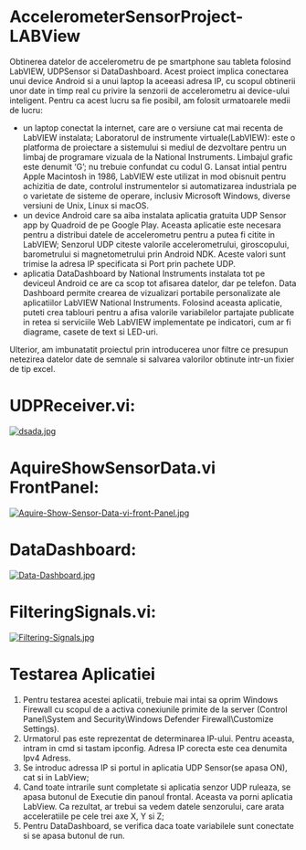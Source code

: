 # AccelerometerSensorProject-LABView

Obtinerea datelor de accelerometru de pe smartphone sau tableta folosind LabVIEW, UDPSensor si DataDashboard.
Acest proiect implica conectarea unui device Android si a unui laptop la aceeasi adresa IP, cu scopul obtinerii unor date in timp real cu privire la senzorii de accelerometru ai device-ului inteligent. Pentru ca acest lucru sa fie posibil, am folosit urmatoarele medii de lucru:
*	un laptop conectat la internet, care are o versiune cat mai recenta de LabVIEW instalata;
Laboratorul de instrumente virtuale(LabVIEW): este o platforma de proiectare a sistemului si mediul de dezvoltare pentru un limbaj de programare vizuala de la National Instruments.
Limbajul grafic este denumit ‘G’; nu trebuie confundat cu codul G. Lansat intial pentru Apple Macintosh in 1986, LabVIEW este utilizat in mod obisnuit pentru achizitia de date, controlul instrumentelor si automatizarea industriala pe o varietate de sisteme de operare, inclusiv Microsoft Windows, diverse versiuni de Unix, Linux si macOS.
*	un device Android care sa aiba instalata aplicatia gratuita UDP Sensor app by Quadroid de pe Google Play. Aceasta aplicatie este necesara pentru a distribui datele de accelerometru pentru a putea fi citite in LabVIEW;
Senzorul UDP citeste valorile accelerometrului, giroscopului, barometrului si magnetometrului prin Android NDK. Aceste valori sunt trimise la adresa IP specificata si Port prin pachete UDP.
*	aplicatia DataDashboard by National Instruments instalata tot pe deviceul Android ce are ca scop tot afisarea datelor, dar pe telefon.
Data Dashboard permite crearea de vizualizari portabile personalizate ale aplicatiilor LabVIEW National Instruments. Folosind aceasta aplicatie, puteti crea tablouri pentru a afisa valorile variabilelor partajate publicate in retea si serviciile Web LabVIEW implementate pe indicatori, cum ar fi diagrame, casete de text si LED-uri.

Ulterior, am imbunatatit proiectul prin introducerea unor filtre ce presupun netezirea datelor date de semnale si salvarea valorilor obtinute intr-un fixier de tip excel.

# UDPReceiver.vi:
[![dsada.jpg](https://i.postimg.cc/zvk8TFPm/dsada.jpg)](https://postimg.cc/XBXRbdbx)

# AquireShowSensorData.vi FrontPanel:
[![Aquire-Show-Sensor-Data-vi-front-Panel.jpg](https://i.postimg.cc/hPkRhwGJ/Aquire-Show-Sensor-Data-vi-front-Panel.jpg)](https://postimg.cc/4mQSSWVZ)

# DataDashboard:
[![Data-Dashboard.jpg](https://i.postimg.cc/nLQkrRCL/Data-Dashboard.jpg)](https://postimg.cc/Lq2f0Vkd)

# FilteringSignals.vi:
[![Filtering-Signals.jpg](https://i.postimg.cc/DZLXkRmq/Filtering-Signals.jpg)](https://postimg.cc/474dpL6d)

# Testarea Aplicatiei
1.	Pentru testarea acestei aplicatii, trebuie mai intai sa oprim Windows Firewall cu scopul de a activa conexiunile primite de la server (Control Panel\System and Security\Windows Defender Firewall\Customize Settings).
2.	Urmatorul pas este reprezentat de determinarea IP-ului. Pentru aceasta, intram in cmd si tastam ipconfig. Adresa IP corecta este cea denumita Ipv4 Adress.
3.	Se introduc adressa IP si portul in aplicatia UDP Sensor(se apasa ON), cat si in LabView;
4.	Cand toate intrarile sunt completate si aplicatia senzor UDP ruleaza, se apasa butonul de Executie din panoul frontal. Aceasta va porni aplicatia LabView. Ca rezultat, ar trebui sa vedem datele senzorului, care arata acceleratiile pe cele trei axe X, Y si Z;
5.	Pentru DataDashboard, se verifica daca toate variabilele sunt conectate si se apasa butonul de run. 



